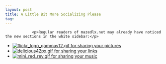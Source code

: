 ```yaml
---
layout: post
title: A Little Bit More Socializing Please
tag: 
---
```



                <p>Regular readers of mazedlx.net may already have noticed the new sections in the white sidebar:</p>
<ul>
    <li><a href="http://flickr.com"><img src='/uploads/flickr_logo_gammav12.gif' alt='flickr_logo_gammav12.gif' class="valign"/> for sharing your pictures</a></li>
    <li><a href="http://del.icio.us"><img src='/uploads/delicious42px.gif' alt='delicious42px.gif' class="valign"/> for sharing your links</a></li>
        <li><a href="http://last.fm"><img src='/uploads/mini_red_rev.gif' alt='mini_red_rev.gif' class="valign"/> for sharing your music</a></li>
</ul>
            
